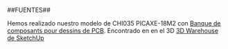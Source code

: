 ##FUENTES##

Hemos realizado nuestro modelo de CHI035 PICAXE-18M2 con  [Banque de composants pour dessins de PCB](https://3dwarehouse.sketchup.com/model/872b394d846fc64da5c0be9b17f003b/Banque-de-composants-pour-dessins-de-PCB). Encontrado en  en el 3D [3D Warehouse de SketchUp](https://3dwarehouse.sketchup.com/)

